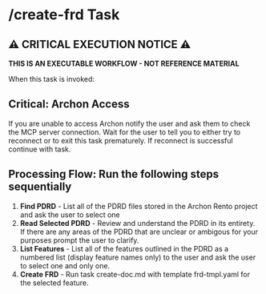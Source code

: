 # /create-frd Task

## ⚠️ CRITICAL EXECUTION NOTICE ⚠️

**THIS IS AN EXECUTABLE WORKFLOW - NOT REFERENCE MATERIAL**

When this task is invoked:

## Critical: Archon Access

If you are unable to access Archon notify the user and ask them to check the MCP server connection. 
Wait for the user to tell you to either try to reconnect or to exit this task prematurely. If reconnect is successful continue with task.

## Processing Flow: Run the following steps sequentially

1. **Find PDRD** - List all of the PDRD files stored in the Archon Rento project and ask the user to select one
2. **Read Selected PDRD** - Review and understand the PDRD in its entirety. If there are any areas of the PDRD that are unclear or ambigous for your purposes prompt the user to clarify.
3. **List Features** - List all of the features outlined in the PDRD as a numbered list (display feature names only) to the user and ask the user to select one and only one.
4. **Create FRD** - Run task create-doc.md with template frd-tmpl.yaml for the selected feature.



